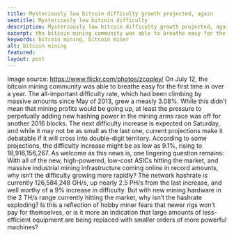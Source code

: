 ```yaml
---
title: Mysteriously low bitcoin difficulty growth projected, again
seotitle: Mysteriously low bitcoin difficulty
description: Mysteriously low bitcoin difficulty growth projected, again
excerpt: the bitcoin mining community was able to breathe easy for the first time in over a year. 
keywords: bitcoin mining, bitcoin miner
alt: bitcoin mining
featured: 
layout: post
---
```


Image source: https://www.flickr.com/photos/zcopley/
On July 12, the bitcoin mining community was able to breathe easy for the first time in over a year. The all-important difficulty rate, which had been climbing by massive amounts since May of 2013, grew a measly 3.08%. While this didn’t mean that mining profits would be going up, at least the pressure to perpetually adding new hashing power in the mining arms race was off for another 2016 blocks.
The next difficulty increase is expected on Saturday, and while it may not be as small as the last one, current projections make it debatable if it will cross into double-digit territory. According to some projections, the difficulty increase might be as low as 9.1%, rising to 18,916,156,267.
As welcome as this news is, one lingering question remains: With all of the new, high-powered, low-cost ASICs hitting the market, and massive industrial mining infrastructure coming online in record amounts, why isn’t the difficulty growing more rapidly? The network hashrate is currently 126,584,248 GH/s, up nearly 2.5 PH/s from the last increase, and well worthy of a 9% increase in difficulty. But with new mining hardware in the 2 TH/s range currently hitting the market, why isn’t the hashrate exploding? Is this a reflection of hobby miner fears that newer rigs won’t pay for themselves, or is it more an indication that large amounts of less-efficient equipment are being replaced with smaller orders of more powerful machines?
